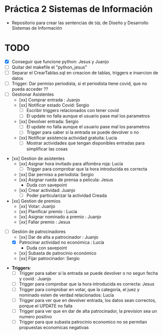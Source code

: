# Práctica 2 Sistemas de Información

* Repositorio para crear las sentencias de `SQL` de Diseño y Desarrollo Sistemas de Información

# TODO

* [x] Conseguir que funcione python: Jesus y Juanjo
* [ ] Quitar del makefile el "python_jesus"
* [ ] Separar el CrearTablas.sql en creacion de tablas, triggers e insercion de datos
* [ ] Trigger: Dar permiso periodista, si el periodista tiene covid, que no pueda acceder ??
* [ ] Gestionar Asistentes
    * [xx] Comprar entrada : Juanjo
    * [xx] Notificar estado Covid: Sergio
        * [ ] Escribir triggers relacionados con tener covid
        * [ ] El update no falla aunque el usuario pase mal los parametros
    * [xx] Devolver entrada: Sergio
        * [ ] El update no falla aunque el usuario pase mal los parametros
        * [ ] Trigger para saber si la entrada se puede devolver o no
    * [xx] Notificar asistencia actividad gratuita: Lucía
        * [ ] Mostrar actividades que tengan disponibles entradas para simplificar las cosas
* [xx] Gestion de asistentes
    * [xx] Asignar hora invitado para alfombra roja: Lucía
        * [ ] Trigger para comprobar que la hora introducida es correcta
    * [xx] Dar permiso a periodista: Sergio
    * [xx] Asignar rueda de prensa a pelicula: Jesus
        * Duda con savepoint
    * [xx] Crear actividad: Juanjo
      * [ ] Poder particularizar la actividad Creada
* [xx] Gestion de premios
	* [xx] Votar: Juanjo
	* [xx] Planificar premio : Lucia
	* [xx] Asignar nominado a premio : Juanjo
	* [xx] Fallar premio : Jesus
* [ ] Gestión de patrocinadores
	* [xx] Dar de alta a patrocinador : Juanjo
	* [x] Patrocinar actividad no económica : Lucía
        * Duda con savepoint
	* [xx] Subasta de patrocinio económico
	* [xx] Fijar patrocinador: Sergio

* **Triggers**:
    * [ ] Trigger para saber si la entrada se puede devolver o no segun fecha y covid : Juanjo
    * [ ] Trigger para comprobar que la hora introducida es correcta: Jesus
    * [ ] Trigger para comprobar en votar, que la categoria, el juez y nominado esten de verdad relacionados: Lucía
    * [ ] Trigger para ver que en devolver entrada, los datos sean correctos, porque el UPDATE no falla
    * [ ] Trigger para ver que en dar de alta patrocinador, la prevision sea un numero positivo
	* [ ] Trigger para que subasta patrocinio economico no se permitan propuestas economicas negativas
